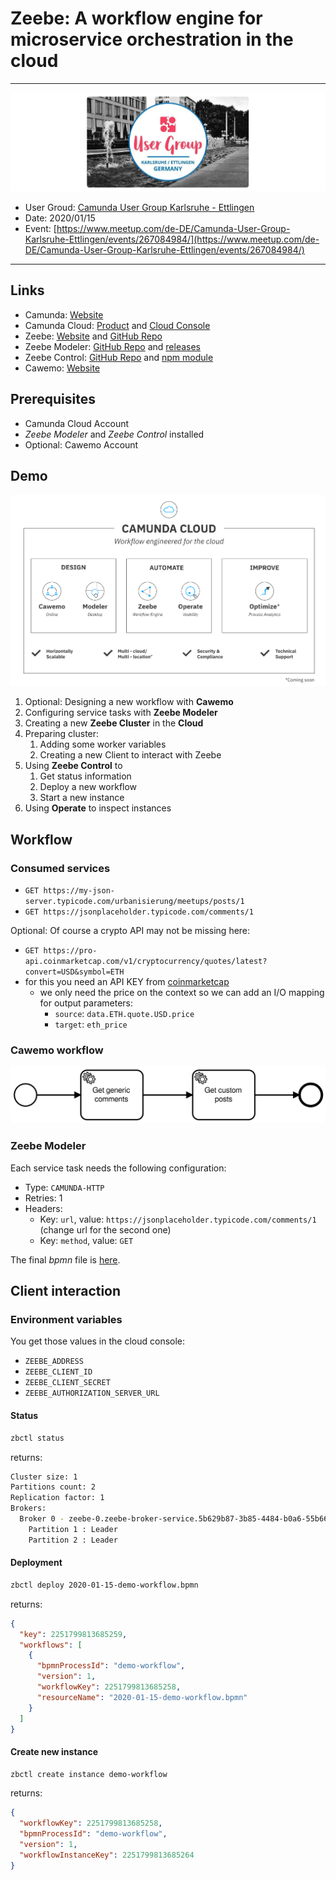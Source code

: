 # Zeebe: A workflow engine for microservice orchestration in the cloud

---

![header](header.png)

* User Groud: [Camunda User Group Karlsruhe - Ettlingen](https://www.meetup.com/de-DE/Camunda-User-Group-Karlsruhe-Ettlingen/)
* Date: 2020/01/15
* Event: [https://www.meetup.com/de-DE/Camunda-User-Group-Karlsruhe-Ettlingen/events/267084984/](https://www.meetup.com/de-DE/Camunda-User-Group-Karlsruhe-Ettlingen/events/267084984/)

---

## Links

* Camunda: [Website](https://camunda.com/)
* Camunda Cloud: [Product](https://camunda.com/products/cloud/) and [Cloud Console](https://console.cloud.camunda.io/)
* Zeebe: [Website](https://zeebe.io/) and [GitHub Repo](https://github.com/zeebe-io/zeebe)
* Zeebe Modeler: [GitHub Repo](https://github.com/zeebe-io/zeebe-modeler) and [releases](https://github.com/zeebe-io/zeebe-modeler/releases)
* Zeebe Control: [GitHub Repo](https://github.com/jwulf/zbctl) and [npm module](https://www.npmjs.com/package/zbctl)
* Cawemo: [Website](https://cawemo.com/)

## Prerequisites

* Camunda Cloud Account
* *Zeebe Modeler* and *Zeebe Control* installed
* Optional: Cawemo Account

## Demo

![camunda cloud stack](camunda-cloud-stack-web.svg)

1. Optional: Designing a new workflow with **Cawemo**
2. Configuring service tasks with **Zeebe Modeler**
3. Creating a new **Zeebe Cluster** in the **Cloud**
4. Preparing cluster:
   1. Adding some worker variables
   2. Creating a new Client to interact with Zeebe
5. Using **Zeebe Control** to
   1. Get status information
   2. Deploy a new workflow
   3. Start a new instance
6. Using **Operate** to inspect instances

## Workflow

### Consumed services

* `GET https://my-json-server.typicode.com/urbanisierung/meetups/posts/1`
* `GET https://jsonplaceholder.typicode.com/comments/1`

Optional: Of course a crypto API may not be missing here:

* `GET https://pro-api.coinmarketcap.com/v1/cryptocurrency/quotes/latest?convert=USD&symbol=ETH`
* for this you need an API KEY from [coinmarketcap](https://coinmarketcap.com/api/)
  * we only need the price on the context so we can add an I/O mapping for output parameters:
    * `source`: `data.ETH.quote.USD.price`
    * `target`: `eth_price`

### Cawemo workflow

[![demo workflow](2020-01-15-demo-workflow.png)](https://cawemo.com/share/bf1c89f8-afab-462f-8758-b93a1f770b73)

### Zeebe Modeler

Each service task needs the following configuration:

* Type: `CAMUNDA-HTTP`
* Retries: 1
* Headers:
  * Key: `url`, value: `https://jsonplaceholder.typicode.com/comments/1` (change url for the second one)
  * Key: `method`, value: `GET`

The final *bpmn* file is [here](./2020-01-15-demo-workflow.bpmn).

## Client interaction

### Environment variables

You get those values in the cloud console:

* `ZEEBE_ADDRESS`
* `ZEEBE_CLIENT_ID`
* `ZEEBE_CLIENT_SECRET`
* `ZEEBE_AUTHORIZATION_SERVER_URL`

#### Status

```bash
zbctl status
```

returns:

```bash
Cluster size: 1
Partitions count: 2
Replication factor: 1
Brokers:
  Broker 0 - zeebe-0.zeebe-broker-service.5b629b87-3b85-4484-b0a6-55b66a577226-zeebe.svc.cluster.local:26501
    Partition 1 : Leader
    Partition 2 : Leader
```

#### Deployment

```bash
zbctl deploy 2020-01-15-demo-workflow.bpmn
```

returns:

```json
{
  "key": 2251799813685259,
  "workflows": [
    {
      "bpmnProcessId": "demo-workflow",
      "version": 1,
      "workflowKey": 2251799813685258,
      "resourceName": "2020-01-15-demo-workflow.bpmn"
    }
  ]
}
```

#### Create new instance

```bash
zbctl create instance demo-workflow
```

returns:

```json
{
  "workflowKey": 2251799813685258,
  "bpmnProcessId": "demo-workflow",
  "version": 1,
  "workflowInstanceKey": 2251799813685264
}
```
